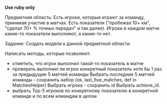 <b>Use ruby only</b>

Предметная область:
Есть игроки, которые играют за команду, принимая участие в матчах.
Есть показатели ("пробежал 10+ км", "сделал 70+ % точных передач" и так далее).
Игроки в каждом матче какие-то показатели выполняют, а какие-то нет.

Задание:
Создать модели к данной предметной области.

Написать методы, которые позволяют:

- отметить, что игрок выполнил такой-то показатель в матче
- проверить выполнил ли игрок конкретный показатель хотя бы 1 раз за предыдущие 5 матчей команды
    Выбрать последние 5 матчей команды - сохранить набор (ok, last_five_matches, def in MatchesHelper)
    Выбрать игрока - сохранить id
    Выбрать achieve_id.
- выбрать Top-5 игроков по конкретному показателю в конкретной команде и по всем командам в целом

